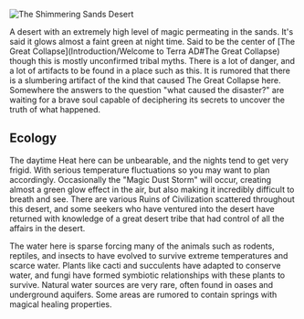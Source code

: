 ![The Shimmering Sands Desert](Shimmering-Sands.png)

A desert with an extremely high level of magic permeating in the sands. It's said it glows almost a faint green at night time. Said to be the center of [The Great Collapse](Introduction/Welcome to Terra AD#The Great Collapse) though this is mostly unconfirmed tribal myths. There is a lot of danger, and a lot of artifacts to be found in a place such as this. It is rumored that there is a slumbering artifact of the kind that caused The Great Collapse here. Somewhere the answers to the question "what caused the disaster?" are waiting for a brave soul capable of deciphering its secrets to uncover the truth of what happened.

## Ecology

The daytime Heat here can be unbearable, and the nights tend to get very frigid. With serious temperature fluctuations so you may want to plan accordingly. Occasionally the "Magic Dust Storm" will occur, creating almost a green glow effect in the air, but also making it incredibly difficult to breath and see. There are various Ruins of Civilization scattered throughout this desert, and some seekers who have ventured into the desert have returned with knowledge of a great desert tribe that had control of all the affairs in the desert. 

The water here is sparse forcing many of the animals such as rodents, reptiles, and insects to have evolved to survive extreme temperatures and scarce water. Plants like cacti and succulents have adapted to conserve water, and fungi have formed symbiotic relationships with these plants to survive. Natural water sources are very rare, often found in oases and underground aquifers. Some areas are rumored to contain springs with magical healing properties.
